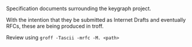 Specification documents surrounding the keygraph project.

With the intention that they be submitted as Internet Drafts and eventually RFCs, these are being produced in troff.

Review using `groff -Tascii -mrfc -M. <path>`
